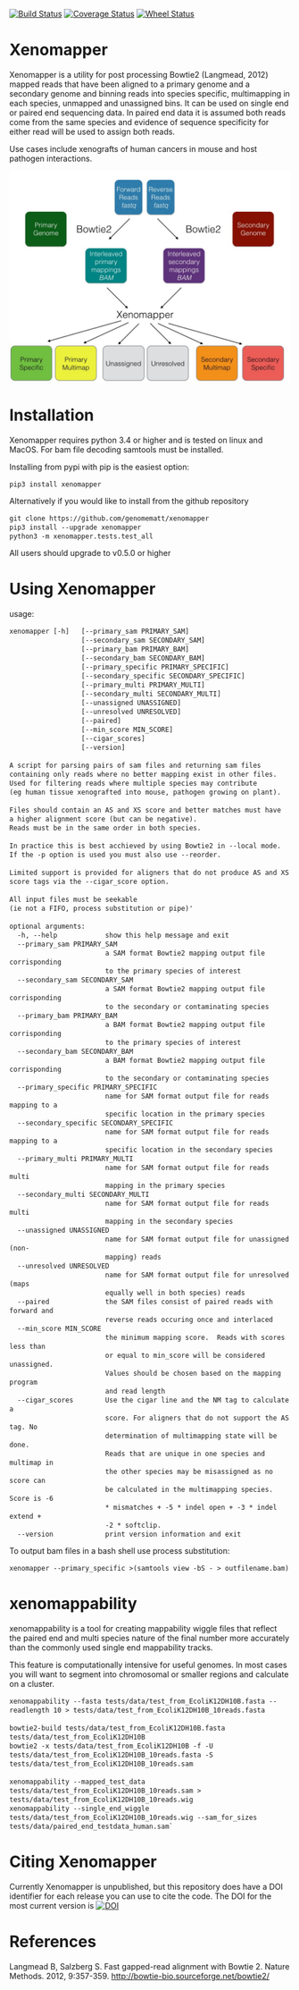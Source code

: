 [![Build Status](https://travis-ci.org/genomematt/xenomapper.svg?branch=master)](https://travis-ci.org/genomematt/xenomapper)
[![Coverage Status](https://coveralls.io/repos/genomematt/xenomapper/badge.svg)](https://coveralls.io/r/genomematt/xenomapper)
[![Wheel Status](https://pypip.in/wheel/XenoMapper/badge.svg)](https://pypi.python.org/pypi/XenoMapper/)

Xenomapper
==========

Xenomapper is a utility for post processing Bowtie2 (Langmead, 2012) mapped reads that have been aligned to a primary genome and a secondary genome and binning reads into species specific, multimapping in each species, unmapped and unassigned bins.  It can be used on single end or paired end sequencing data.  In paired end data it is assumed both reads come from the same species and evidence of sequence specificity for either read will be used to assign both reads.

Use cases include xenografts of human cancers in mouse and host pathogen interactions.

![Schematic of Xenomapper Use](/schematic.jpg "Schematic of Xenomapper Use")

Installation
============
Xenomapper requires python 3.4 or higher and is tested on linux and MacOS.  For bam file decoding samtools must be installed.

Installing from pypi with pip is the easiest option:

    pip3 install xenomapper
    
Alternatively if you would like to install from the github repository

    git clone https://github.com/genomematt/xenomapper
    pip3 install --upgrade xenomapper
    python3 -m xenomapper.tests.test_all

All users should upgrade to v0.5.0 or higher

Using Xenomapper
================

usage:

    xenomapper [-h]   [--primary_sam PRIMARY_SAM]
                      [--secondary_sam SECONDARY_SAM]
					  [--primary_bam PRIMARY_BAM]
                      [--secondary_bam SECONDARY_BAM]
                      [--primary_specific PRIMARY_SPECIFIC]
                      [--secondary_specific SECONDARY_SPECIFIC]
                      [--primary_multi PRIMARY_MULTI]
                      [--secondary_multi SECONDARY_MULTI]
                      [--unassigned UNASSIGNED]
					  [--unresolved UNRESOLVED]
                      [--paired]
					  [--min_score MIN_SCORE]
					  [--cigar_scores]
                      [--version]

	A script for parsing pairs of sam files and returning sam files
	containing only reads where no better mapping exist in other files.
	Used for filtering reads where multiple species may contribute 
	(eg human tissue xenografted into mouse, pathogen growing on plant).

	Files should contain an AS and XS score and better matches must have
	a higher alignment score (but can be negative).
	Reads must be in the same order in both species.

	In practice this is best acchieved by using Bowtie2 in --local mode.
	If the -p option is used you must also use --reorder.

	Limited support is provided for aligners that do not produce AS and XS
	score tags via the --cigar_score option.

	All input files must be seekable
	(ie not a FIFO, process substitution or pipe)'

	optional arguments:
	  -h, --help            show this help message and exit
	  --primary_sam PRIMARY_SAM
	                        a SAM format Bowtie2 mapping output file corrisponding
	                        to the primary species of interest
	  --secondary_sam SECONDARY_SAM
	                        a SAM format Bowtie2 mapping output file corrisponding
	                        to the secondary or contaminating species
	  --primary_bam PRIMARY_BAM
	                        a BAM format Bowtie2 mapping output file corrisponding
	                        to the primary species of interest
	  --secondary_bam SECONDARY_BAM
	                        a BAM format Bowtie2 mapping output file corrisponding
	                        to the secondary or contaminating species
	  --primary_specific PRIMARY_SPECIFIC
	                        name for SAM format output file for reads mapping to a
	                        specific location in the primary species
	  --secondary_specific SECONDARY_SPECIFIC
	                        name for SAM format output file for reads mapping to a
	                        specific location in the secondary species
	  --primary_multi PRIMARY_MULTI
	                        name for SAM format output file for reads multi
	                        mapping in the primary species
	  --secondary_multi SECONDARY_MULTI
	                        name for SAM format output file for reads multi
	                        mapping in the secondary species
	  --unassigned UNASSIGNED
	                        name for SAM format output file for unassigned (non-
	                        mapping) reads
	  --unresolved UNRESOLVED
	                        name for SAM format output file for unresolved (maps
	                        equally well in both species) reads
	  --paired              the SAM files consist of paired reads with forward and
	                        reverse reads occuring once and interlaced
	  --min_score MIN_SCORE
							the minimum mapping score.  Reads with scores less than
							or equal to min_score will be considered unassigned.
							Values should be chosen based on the mapping program 
							and read length
	  --cigar_scores        Use the cigar line and the NM tag to calculate a
	                        score. For aligners that do not support the AS tag. No
	                        determination of multimapping state will be done.
	                        Reads that are unique in one species and multimap in
	                        the other species may be misassigned as no score can
	                        be calculated in the multimapping species. Score is -6
	                        * mismatches + -5 * indel open + -3 * indel extend +
	                        -2 * softclip.
	  --version             print version information and exit


To output bam files in a bash shell use process substitution:


    xenomapper --primary_specific >(samtools view -bS - > outfilename.bam)


xenomappability
===============
xenomappability is a tool for creating mappability wiggle files that reflect the paired end and multi species nature of the final number more accurately than the commonly used single end mappability tracks.

This feature is computationally intensive for useful genomes.  In most cases you will want to segment into chromosomal or smaller regions and calculate on a cluster.


    xenomappability --fasta tests/data/test_from_EcoliK12DH10B.fasta --readlength 10 > tests/data/test_from_EcoliK12DH10B_10reads.fasta

    bowtie2-build tests/data/test_from_EcoliK12DH10B.fasta tests/data/test_from_EcoliK12DH10B
    bowtie2 -x tests/data/test_from_EcoliK12DH10B -f -U tests/data/test_from_EcoliK12DH10B_10reads.fasta -S tests/data/test_from_EcoliK12DH10B_10reads.sam

    xenomappability --mapped_test_data tests/data/test_from_EcoliK12DH10B_10reads.sam > tests/data/test_from_EcoliK12DH10B_10reads.wig
    xenomappability --single_end_wiggle tests/data/test_from_EcoliK12DH10B_10reads.wig --sam_for_sizes tests/data/paired_end_testdata_human.sam`
	
Citing Xenomapper
=================
Currently Xenomapper is unpublished, but this repository does have a DOI identifier for each release you can use to cite the code.  The DOI for the most current version is [![DOI](https://zenodo.org/badge/11450/genomematt/xenomapper.svg)](http://dx.doi.org/10.5281/zenodo.16677)

References
=================
Langmead B, Salzberg S. Fast gapped-read alignment with Bowtie 2. Nature Methods. 2012, 9:357-359. http://bowtie-bio.sourceforge.net/bowtie2/

